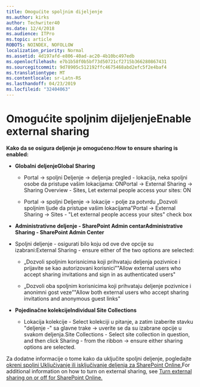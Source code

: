 ```yaml
---
title: Omogućite spoljnim dijeljenje
ms.author: kirks
author: Techwriter40
ms.date: 12/4/2018
ms.audience: ITPro
ms.topic: article
ROBOTS: NOINDEX, NOFOLLOW
localization_priority: Normal
ms.assetid: 4d197afd-e806-40ad-ac20-4b10bc497edb
ms.openlocfilehash: e7b1b58f0b5bf73d50721cf2715b366280867431
ms.sourcegitcommit: 9d78905c512192ffc4675468abd2efc5f2e4baf4
ms.translationtype: MT
ms.contentlocale: sr-Latn-RS
ms.lasthandoff: 04/23/2019
ms.locfileid: "32404063"
---
```

# <a name="enable-external-sharing"></a><span data-ttu-id="c3317-102">Omogućite spoljnim dijeljenje</span><span class="sxs-lookup"><span data-stu-id="c3317-102">Enable external sharing</span></span>

 <span data-ttu-id="c3317-103">**Kako da se osigura deljenje je omogućeno:**</span><span class="sxs-lookup"><span data-stu-id="c3317-103">**How to ensure sharing is enabled:**</span></span>
  
- <span data-ttu-id="c3317-104">**Globalni deljenje**</span><span class="sxs-lookup"><span data-stu-id="c3317-104">**Global Sharing**</span></span>
    
  - <span data-ttu-id="c3317-105">Portal -\> spoljni Deljenje -\> deljenja pregled - lokacija, neka spoljni osobe da pristupe vašim lokacijama: ON</span><span class="sxs-lookup"><span data-stu-id="c3317-105">Portal -\> External Sharing -\> Sharing Overview - Sites, Let external people access your sites: ON</span></span>
    
  - <span data-ttu-id="c3317-106">Portal -\> spoljni Deljenje -\> lokacije - polje za potvrdu „Dozvoli spoljnim ljude da pristupe vašim lokacijama”</span><span class="sxs-lookup"><span data-stu-id="c3317-106">Portal -\> External Sharing -\> Sites - "Let external people access your sites" check box</span></span>
    
- <span data-ttu-id="c3317-107">**Administrativne deljenje - SharePoint Admin centar**</span><span class="sxs-lookup"><span data-stu-id="c3317-107">**Administrative Sharing - SharePoint Admin Center**</span></span>
    
- <span data-ttu-id="c3317-108">Spoljni deljenje - osigurati bilo koju od ove dve opcije su izabrani:</span><span class="sxs-lookup"><span data-stu-id="c3317-108">External Sharing - ensure either of the two options are selected:</span></span>
    
  - <span data-ttu-id="c3317-109">„Dozvoli spoljnim korisnicima koji prihvataju deljenja pozivnice i prijavite se kao autorizovani korisnici”</span><span class="sxs-lookup"><span data-stu-id="c3317-109">"Allow external users who accept sharing invitations and sign in as authenticated users"</span></span>
    
  - <span data-ttu-id="c3317-110">„Dozvoli oba spoljnim korisnicima koji prihvataju deljenje pozivnice i anonimni gost veze”</span><span class="sxs-lookup"><span data-stu-id="c3317-110">"Allow both external users who accept sharing invitations and anonymous guest links"</span></span>
    
- <span data-ttu-id="c3317-111">**Pojedinačne kolekcije**</span><span class="sxs-lookup"><span data-stu-id="c3317-111">**Individual Site Collections**</span></span>
    
  - <span data-ttu-id="c3317-112">Lokacija kolekcije - Select kolekciji u pitanje, a zatim izaberite stavku "deljenje -" sa glavne trake -\> uverite se da su izabrane opcije u svakom deljenja.</span><span class="sxs-lookup"><span data-stu-id="c3317-112">Site Collections - Select site collection in question, and then click Sharing - from the ribbon -\> ensure either sharing options are selected.</span></span>
    
<span data-ttu-id="c3317-113">Za dodatne informacije o tome kako da uključite spoljni deljenje, pogledajte [okreni spoljni Uključivanje ili isključivanje deljenja za SharePoint Online.](https://go.microsoft.com/fwlink/?linkid=2047681&amp;clcid=0x409)</span><span class="sxs-lookup"><span data-stu-id="c3317-113">For additional information on how to turn on external sharing, see [Turn external sharing on or off for SharePoint Online.](https://go.microsoft.com/fwlink/?linkid=2047681&amp;clcid=0x409)</span></span>
  

